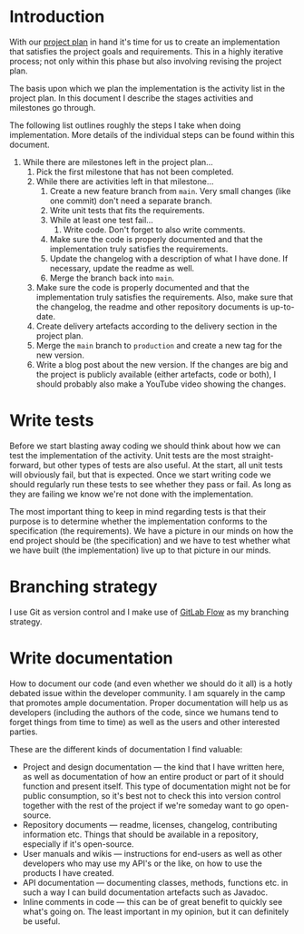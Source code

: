 # Introduction

With our [project plan](project-plan.md) in hand it's time for us to create an implementation that satisfies the project goals and requirements. This in a highly iterative process; not only within this phase but also involving revising the project plan.

The basis upon which we plan the implementation is the activity list in the project plan. In this document I describe the stages activities and milestones go through.

The following list outlines roughly the steps I take when doing implementation. More details of the individual steps can be found within this document.

1. While there are milestones left in the project plan…
   1. Pick the first milestone that has not been completed.
   2. While there are activities left in that milestone…
      1. Create a new feature branch from `main`. Very small changes (like one commit) don't need a separate branch.
      2. Write unit tests that fits the requirements.
      3. While at least one test fail…
         1. Write code. Don't forget to also write comments.
      4. Make sure the code is properly documented and that the implementation truly satisfies the requirements.
      5. Update the changelog with a description of what I have done. If necessary, update the readme as well.
      6. Merge the branch back into `main`.
   3. Make sure the code is properly documented and that the implementation truly satisfies the requirements. Also, make sure that the changelog, the readme and other repository documents is up-to-date.
   4. Create delivery artefacts according to the delivery section in the project plan.
   5. Merge the `main` branch to `production` and create a new tag for the new version.
   6. Write a blog post about the new version. If the changes are big and the project is publicly available (either artefacts, code or both), I should probably also make a YouTube video showing the changes.

# Write tests

Before we start blasting away coding we should think about how we can test the implementation of the activity. Unit tests are the most straight-forward, but other types of tests are also useful. At the start, all unit tests will obviously fail, but that is expected. Once we start writing code we should regularly run these tests to see whether they pass or fail. As long as they are failing we know we're not done with the implementation.

The most important thing to keep in mind regarding tests is that their purpose is to determine whether the implementation conforms to the specification (the requirements). We have a picture in our minds on how the end project should be (the specification) and we have to test whether what we have built (the implementation) live up to that picture in our minds.

# Branching strategy

I use Git as version control and I make use of [GitLab Flow](https://docs.gitlab.com/ee/topics/gitlab_flow.html) as my branching strategy.

# Write documentation

How to document our code (and even whether we should do it all) is a hotly debated issue within the developer community. I am squarely in the camp that promotes ample documentation. Proper documentation will help us as developers (including the authors of the code, since we humans tend to forget things from time to time) as well as the users and other interested parties.

These are the different kinds of documentation I find valuable:

- Project and design documentation — the kind that I have written here, as well as documentation of how an entire product or part of it should function and present itself. This type of documentation might not be for public consumption, so it's best not to check this into version control together with the rest of the project if we're someday want to go open-source.
- Repository documents — readme, licenses, changelog, contributing information etc. Things that should be available in a repository, especially if it's open-source.
- User manuals and wikis — instructions for end-users as well as other developers who may use my API's or the like, on how to use the products I have created.
- API documentation — documenting classes, methods, functions etc. in such a way I can build documentation artefacts such as Javadoc.
- Inline comments in code — this can be of great benefit to quickly see what's going on. The least important in my opinion, but it can definitely be useful.
